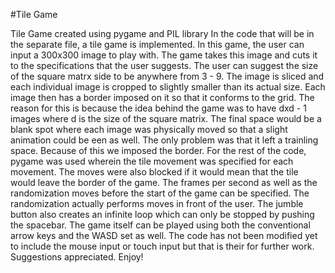 
#Tile Game

Tile Game created using pygame and PIL library In the code that will be in the separate file, a tile game is implemented. In this game, the user can input a 300x300 image to play with. The game takes this image and cuts it to the specifications that the user suggests. The user can suggest the size of the square matrx side to be anywhere from 3 - 9. The image is sliced and each individual image is cropped to slightly smaller than its actual size. Each image then has a border imposed on it so that it conforms to the grid. The reason for this is because the idea behind the game was to have dxd - 1 images where d is the size of the square matrix. The final space would be a blank spot where each image was physically moved so that a slight animation could be een as well. The only problem was that it left a trainling space. Because of this we imposed the border. For the rest of the code, pygame was used wherein the tile movement was specified for each movement. The moves were also blocked if it would mean that the tile would leave the border of the game. The frames per second as well as the randomization moves before the start of the game can be specified. The randomization actually performs moves in front of the user. The jumble button also creates an infinite loop which can only be stopped by pushing the spacebar. The game itself can be played using both the conventional arrow keys and the WASD set as well. The code has not been modified yet to include the mouse input or touch input but that is their for further work. Suggestions appreciated. Enjoy!